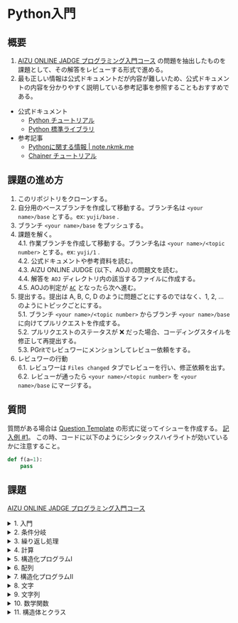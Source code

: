 # Python入門

## 概要

1. [AIZU ONLINE JADGE プログラミング入門コース][1] の問題を抽出したものを課題として、その解答をレビューする形式で進める。
2. 最も正しい情報は公式ドキュメントだが内容が難しいため、公式ドキュメントの内容を分かりやすく説明している参考記事を参照することもおすすめである。
* 公式ドキュメント
  - [Python チュートリアル][2]
  - [Python 標準ライブラリ][3]
* 参考記事
  - [Pythonに関する情報 | note.nkmk.me][4]
  - [Chainer チュートリアル][5]

[1]: https://onlinejudge.u-aizu.ac.jp/courses/lesson/2/ITP1/all
[2]: https://docs.python.org/ja/3.9/tutorial/index.html
[3]: https://docs.python.org/ja/3/library/index.html
[4]: https://note.nkmk.me/python/
[5]: https://tutorials.chainer.org/ja/tutorial.html


## 課題の進め方

1. このリポジトリをクローンする。
1. 自分用のベースブランチを作成して移動する。ブランチ名は `<your name>/base` とする。ex: `yuji/base` .
1. ブランチ `<your name>/base` をプッシュする。
1. 課題を解く。<br>
  4.1. 作業ブランチを作成して移動する。ブランチ名は `<your name>/<topic number>` とする。ex: `yuji/1` .<br>
  4.2. 公式ドキュメントや参考資料を読む。<br>
  4.3. AIZU ONLINE JUDGE (以下、AOJ) の問題文を読む。<br>
  4.4. 解答を `AOJ` ディレクトリ内の該当するファイルに作成する。<br>
  4.5. AOJの判定が [`AC`][6] となったら次へ進む。<br>
1. 提出する。提出は A, B, C, D のように問題ごとにするのではなく、1, 2, ... のようにトピックごとにする。<br>
  5.1. ブランチ `<your name>/<topic number>` からブランチ `<your name>/base` に向けてプルリクエストを作成する。<br>
  5.2. プルリクエストのステータスが ❌ だった場合、コーディングスタイルを修正して再提出する。<br>
  5.3. PGritでレビュワーにメンションしてレビュー依頼をする。<br>
1. レビュワーの行動<br>
  6.1. レビュワーは `Files changed` タブでレビューを行い、修正依頼を出す。<br>
  6.2. レビューが通ったら `<your name>/<topic number>` を `<your name>/base` にマージする。

## 質問
質問がある場合は [Question Template][7] の形式に従ってイシューを作成する。
[記入例 #1][8]。
この時、コードに以下のようにシンタックスハイライトが効いているかに注意すること。

```python
def f(a=1):
    pass
```


[6]: https://onlinejudge.u-aizu.ac.jp/judges_replies
[7]: https://github.com/shinonome-inc/Basic-Python/issues/new/choose
[8]: https://github.com/shinonome-inc/Basic-Python/issues/1


## 課題
[AIZU ONLINE JADGE プログラミング入門コース][1]

<details>
<summary>1. 入門</summary>

### 課題
- 1_A
- 1_B
- 1_C
- 1_D

### Pythonチュートリアル
* [3.1.1. 数](https://docs.python.org/ja/3/tutorial/introduction.html#numbers) 
* [7.1. 出力を見やすくフォーマットする](https://docs.python.org/ja/3/tutorial/inputoutput.html#fancier-output-formatting) 
* [4.8. 間奏曲: コーディングスタイル](https://docs.python.org/ja/3/tutorial/controlflow.html#intermezzo-coding-style) 

### 参考
* [【Python】競技プログラミング 基本入力まとめ - Qiita](https://qiita.com/ell/items/1f519aff0cdc3cf16284)
* [Pythonのf文字列（フォーマット済み文字列リテラル）の使い方 | note.nkmk.me](https://note.nkmk.me/python-f-strings/)
* [Pyhtonの算術演算子（四則演算、べき乗、リスト・文字列の結合など） | note.nkmk.me](https://note.nkmk.me/python-arithmetic-operator/)
* [Pythonでタプルやリストをアンパック（複数の変数に展開して代入） | note.nkmk.me](https://note.nkmk.me/python-tuple-list-unpack/)
- [Flake8 Rules](https://lintlyci.github.io/Flake8Rules/)

### 備考
* 早めにコーディングスタイルを身につけて欲しい。
</details>

<details>
<summary>2. 条件分岐</summary>

### 課題
- 2_A
- 2_B
- 2_C
- 2_D

### Pythonチュートリアル
* [4.1. if 文](https://docs.python.org/ja/3/tutorial/controlflow.html#if-statements) 

### 参考
* [Pythonのif文による条件分岐の書き方 | note.nkmk.me](https://note.nkmk.me/python-if-elif-else/)
</details>

<details>
<summary>3. 繰り返し処理</summary>

### 課題
- 3_A
- 3_B
- 3_C
- 3_D

### Pythonチュートリアル
* [4.2. for 文](https://docs.python.org/ja/3/tutorial/controlflow.html#for-statements) 
* [4.3. range() 関数](https://docs.python.org/ja/3/tutorial/controlflow.html#the-range-function)
* [4.4. break 文と continue 文とループの else 節](https://docs.python.org/ja/3/tutorial/controlflow.html#break-and-continue-statements-and-else-clauses-on-loops)
* [5.6. ループのテクニック](https://docs.python.org/ja/3/tutorial/datastructures.html#looping-techniques) 
### 参考
* [Pythonのfor文によるループ処理（range, enumerate, zipなど） | note.nkmk.me](https://note.nkmk.me/python-for-usage/)
### 備考
* while文の使用はなるべく避けて欲しい。
* AOJは一般的な競プロとは異なり、繰り返し文内で逐次的に結果を出力しても正解となる。
</details>

<details>
<summary>4. 計算</summary>

### 課題
- 4_A
- 4_B
- 4_C
- 4_D

### Pythonチュートリアル
- [数値と数学モジュール — Python 3.8.2 ドキュメント](https://docs.python.org/ja/3/library/numeric.html)
* [4.6. 関数を定義する](https://docs.python.org/ja/3/tutorial/controlflow.html#defining-functions) 
* [組み込み関数 — Python 3.8.2 ドキュメント](https://docs.python.org/ja/3/library/functions.html)
### 参考
* [Pythonの組み込み関数と標準ライブラリ、サードパーティライブラリ | note.nkmk.me](https://note.nkmk.me/python-built-in-standard-library-third-pary-library/)
* [Pythonで関数を定義・呼び出し（def, return） | note.nkmk.me](https://note.nkmk.me/python-function-def-return/)
</details>

<details>
<summary>5. 構造化プログラムI</summary>

### 課題
- なし
</details>

<details>
<summary>6. 配列</summary>

### 課題
- 6_A
- 6_B
- 6_C
### Pythonチュートリアル
- [5. データ構造 — Python 3.8.2 ドキュメント](https://docs.python.org/ja/3/tutorial/datastructures.html)
### 参考
- [Pythonのスライスによるリストや文字列の部分選択・代入 | note.nkmk.me](https://note.nkmk.me/python-slice-usage/)
- [リストに関する情報 | note.nkmk.me](https://note.nkmk.me/list/)
</details>

<details>
<summary>7. 構造化プログラムⅡ</summary>

### 課題
- 7_B
### Pythonチュートリアル
- [itertools — 効率的なループ実行のためのイテレータ生成関数 — Python 3.8.2 ドキュメント](https://docs.python.org/ja/3/library/itertools.html)
### 参考
- [Pythonで階乗、順列・組み合わせを計算、生成 | note.nkmk.me](https://note.nkmk.me/python-math-factorial-permutations-combinations/)
</details>

<details>
<summary>8. 文字</summary>

### 課題
- 8_B
- 8_C
- 8_D
### Pythonチュートリアル
なし
### 参考
- [Pythonで文字列を置換（replace, translate, re.sub, re.subn） | note.nkmk.me](https://note.nkmk.me/python-str-replace-translate-re-sub/)
- [PythonのCounterでリストの各要素の出現個数をカウント | note.nkmk.me](https://note.nkmk.me/python-collections-counter/)
- [Pythonのin演算子でリストなどに特定の要素が含まれるか判定 | note.nkmk.me](https://note.nkmk.me/python-in-basic/)
</details>

<details>
<summary>9. 文字列</summary>

### 課題
- なし
</details>

<details>
<summary>10. 数学関数</summary>

### 課題
- なし
</details>

<details>
<summary>11. 構造体とクラス</summary>

### 課題
- 11_A
- 11_C
- 11_D
### Pythonチュートリアル
なし
### 参考
- [2.9. クラス | Chainer チュートリアル](https://tutorials.chainer.org/ja/02_Basics_of_Python.html#%E3%82%AF%E3%83%A9%E3%82%B9)
### 備考
- 難しい。
- サイコロを転がす問題はfor文でしらみつぶしに解けば現実的な難易度になる。
- この章よりも、Numpy, Pandas課題の方が優先度は高いので飛ばしてもOK。
</details>
